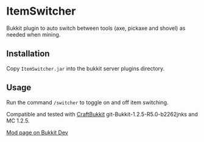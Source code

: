 ItemSwitcher
============

Bukkit plugin to auto switch between tools (axe, pickaxe and shovel) as needed
when mining.

Installation
------------

Copy `ItemSwitcher.jar` into the bukkit server plugins directory.

Usage
-----

Run the command `/switcher` to toggle on and off item switching.

Compatible and tested with [CraftBukkit](https://github.com/Bukkit/CraftBukkit) git-Bukkit-1.2.5-R5.0-b2262jnks and MC 1.2.5.

[Mod page on Bukkit Dev](http://dev.bukkit.org/server-mods/item-switcher/)
